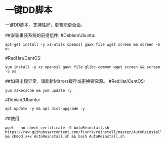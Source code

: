 # 一键DD脚本
一键DD脚本，支持性好，更智能更全面。

##安装重装系统的前提组件:
#Debian/Ubuntu:
```shell
apt-get install -y xz-utils openssl gawk file wget screen && screen -S os
```
#RedHat/CentOS:
```shell
yum install -y xz openssl gawk file glibc-common wget screen && screen -S os
```
##如果出现异常，请刷新Mirrors缓存或更换镜像源。
#RedHat/CentOS:
```shell
yum makecache && yum update -y
```
#Debian/Ubuntu:
```shell
apt update -y && apt dist-upgrade -y
```

##使用:
```shell
wget --no-check-certificate -O AutoReinstall.sh https://raw.githubusercontent.com/fcurrk/reinstall/master/AutoReinstall.sh && chmod a+x AutoReinstall.sh && bash AutoReinstall.sh
```



